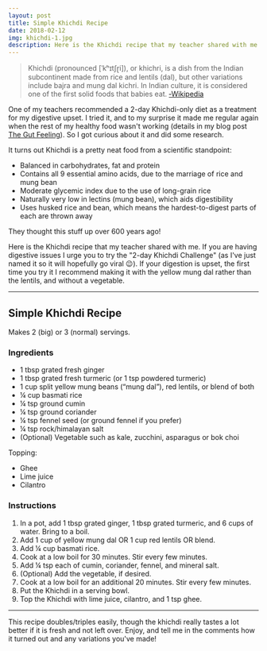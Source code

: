 ```yaml
---
layout: post
title: Simple Khichdi Recipe
date: 2018-02-12
img: khichdi-1.jpg
description: Here is the Khichdi recipe that my teacher shared with me. If you are having digestive issues I urge you to try the "2-day Khichdi Challenge" (as I've just named it so it will hopefully go viral 😉). If your digestion is upset, the first time you try it I recommend making it with the yellow mung dal rather than the lentils, and without a vegetable.
---
```


> Khichdi (pronounced [ˈkʰɪtʃɽi]), or khichri, is a dish from the Indian subcontinent made from rice and lentils (dal), but other variations include bajra and mung dal kichri. In Indian culture, it is considered one of the first solid foods that babies eat. [&#8209;Wikipedia](https://en.wikipedia.org/wiki/Khichdi)

One of my teachers recommended a 2-day Khichdi-only diet as a treatment for my digestive upset. I tried it, and to my surprise it made me regular again when the rest of my healthy food wasn't working (details in my blog post [The Gut Feeling](../the-gut-feeling/)). So I got curious about it and did some research.

It turns out Khichdi is a pretty neat food from a scientific standpoint:

* Balanced in carbohydrates, fat and protein
* Contains all 9 essential amino acids, due to the marriage of rice and mung bean
* Moderate glycemic index due to the use of long-grain rice
* Naturally very low in lectins (mung bean), which aids digestibility
* Uses husked rice and bean, which means the hardest-to-digest parts of each are thrown away

They thought this stuff up over 600 years ago!

Here is the Khichdi recipe that my teacher shared with me. If you are having digestive issues I urge you to try the "2-day Khichdi Challenge" (as I've just named it so it will hopefully go viral 😉). If your digestion is upset, the first time you try it I recommend making it with the yellow mung dal rather than the lentils, and without a vegetable.

---

## Simple Khichdi Recipe

Makes 2 (big) or 3 (normal) servings.

### Ingredients

* 1 tbsp grated fresh ginger
* 1 tbsp grated fresh turmeric (or 1 tsp powdered turmeric)
* 1 cup split yellow mung beans (“mung dal”), red lentils, or blend of both
* ¼ cup basmati rice
* ¼ tsp ground cumin
* ¼ tsp ground coriander
* ¼ tsp fennel seed (or ground fennel if you prefer)
* ¼ tsp rock/himalayan salt
* (Optional) Vegetable such as kale, zucchini, asparagus or bok choi

Topping:

* Ghee
* Lime juice
* Cilantro

### Instructions

1. In a pot, add 1 tbsp grated ginger, 1 tbsp grated turmeric, and 6 cups of water. Bring to a boil.
2. Add 1 cup of yellow mung dal OR 1 cup red lentils OR blend.
3. Add ¼ cup basmati rice.
4. Cook at a low boil for 30 minutes. Stir every few minutes.
5. Add ¼ tsp each of cumin, coriander, fennel, and mineral salt.
6. (Optional) Add the vegetable, if desired.
7. Cook at a low boil for an additional 20 minutes. Stir every few minutes.
8. Put the Khichdi in a serving bowl.
9. Top the Khichdi with lime juice, cilantro, and 1 tsp ghee.

---

This recipe doubles/triples easily, though the khichdi really tastes a lot better if it is fresh and not left over. Enjoy, and tell me in the comments how it turned out and any variations you've made!
